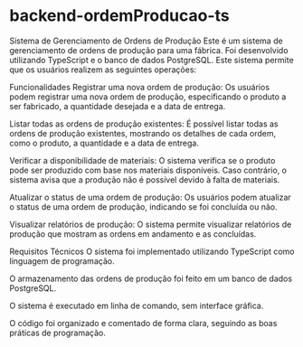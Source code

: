 # backend-ordemProducao-ts

Sistema de Gerenciamento de Ordens de Produção
Este é um sistema de gerenciamento de ordens de produção para uma fábrica. Foi desenvolvido utilizando TypeScript e o banco de dados PostgreSQL. Este sistema permite que os usuários realizem as seguintes operações:

Funcionalidades
Registrar uma nova ordem de produção: Os usuários podem registrar uma nova ordem de produção, especificando o produto a ser fabricado, a quantidade desejada e a data de entrega.

Listar todas as ordens de produção existentes: É possível listar todas as ordens de produção existentes, mostrando os detalhes de cada ordem, como o produto, a quantidade e a data de entrega.

Verificar a disponibilidade de materiais: O sistema verifica se o produto pode ser produzido com base nos materiais disponíveis. Caso contrário, o sistema avisa que a produção não é possível devido à falta de materiais.

Atualizar o status de uma ordem de produção: Os usuários podem atualizar o status de uma ordem de produção, indicando se foi concluída ou não.

Visualizar relatórios de produção: O sistema permite visualizar relatórios de produção que mostram as ordens em andamento e as concluídas.

Requisitos Técnicos
O sistema foi implementado utilizando TypeScript como linguagem de programação.

O armazenamento das ordens de produção foi feito em um banco de dados PostgreSQL.

O sistema é executado em linha de comando, sem interface gráfica.

O código foi organizado e comentado de forma clara, seguindo as boas práticas de programação.


